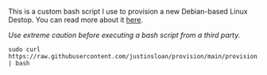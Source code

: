This is a custom bash script I use to provision a new Debian-based Linux Destop. You can read more about it [here](https://www.justinsloan.com).

*Use extreme caution before executing a bash script from a third party.*

    sudo curl https://raw.githubusercontent.com/justinsloan/provision/main/provision.bash | bash
